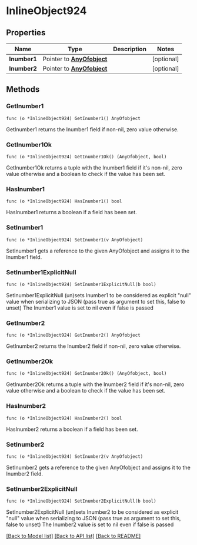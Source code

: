 # InlineObject924

## Properties

Name | Type | Description | Notes
------------ | ------------- | ------------- | -------------
**Inumber1** | Pointer to [**AnyOfobject**](anyOf&lt;object&gt;.md) |  | [optional] 
**Inumber2** | Pointer to [**AnyOfobject**](anyOf&lt;object&gt;.md) |  | [optional] 

## Methods

### GetInumber1

`func (o *InlineObject924) GetInumber1() AnyOfobject`

GetInumber1 returns the Inumber1 field if non-nil, zero value otherwise.

### GetInumber1Ok

`func (o *InlineObject924) GetInumber1Ok() (AnyOfobject, bool)`

GetInumber1Ok returns a tuple with the Inumber1 field if it's non-nil, zero value otherwise
and a boolean to check if the value has been set.

### HasInumber1

`func (o *InlineObject924) HasInumber1() bool`

HasInumber1 returns a boolean if a field has been set.

### SetInumber1

`func (o *InlineObject924) SetInumber1(v AnyOfobject)`

SetInumber1 gets a reference to the given AnyOfobject and assigns it to the Inumber1 field.

### SetInumber1ExplicitNull

`func (o *InlineObject924) SetInumber1ExplicitNull(b bool)`

SetInumber1ExplicitNull (un)sets Inumber1 to be considered as explicit "null" value
when serializing to JSON (pass true as argument to set this, false to unset)
The Inumber1 value is set to nil even if false is passed
### GetInumber2

`func (o *InlineObject924) GetInumber2() AnyOfobject`

GetInumber2 returns the Inumber2 field if non-nil, zero value otherwise.

### GetInumber2Ok

`func (o *InlineObject924) GetInumber2Ok() (AnyOfobject, bool)`

GetInumber2Ok returns a tuple with the Inumber2 field if it's non-nil, zero value otherwise
and a boolean to check if the value has been set.

### HasInumber2

`func (o *InlineObject924) HasInumber2() bool`

HasInumber2 returns a boolean if a field has been set.

### SetInumber2

`func (o *InlineObject924) SetInumber2(v AnyOfobject)`

SetInumber2 gets a reference to the given AnyOfobject and assigns it to the Inumber2 field.

### SetInumber2ExplicitNull

`func (o *InlineObject924) SetInumber2ExplicitNull(b bool)`

SetInumber2ExplicitNull (un)sets Inumber2 to be considered as explicit "null" value
when serializing to JSON (pass true as argument to set this, false to unset)
The Inumber2 value is set to nil even if false is passed

[[Back to Model list]](../README.md#documentation-for-models) [[Back to API list]](../README.md#documentation-for-api-endpoints) [[Back to README]](../README.md)


